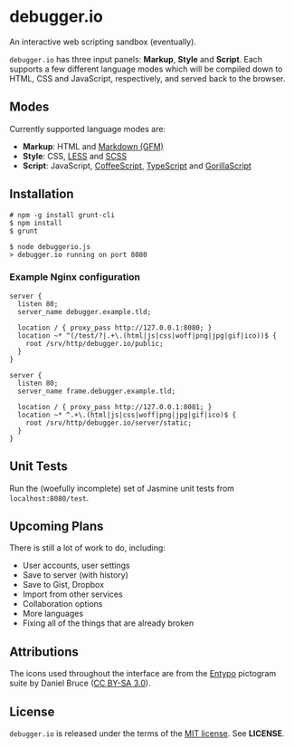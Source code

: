 debugger.io
===========
An interactive web scripting sandbox (eventually).

`debugger.io` has three input panels: **Markup**, **Style** and **Script**.
Each supports a few different language modes which will be compiled down to
HTML, CSS and JavaScript, respectively, and served back to the browser.


Modes
-----
Currently supported language modes are:

  - **Markup**: HTML and [Markdown (GFM)](https://help.github.com/articles/github-flavored-markdown)
  - **Style**: CSS, [LESS](http://lesscss.org/) and [SCSS](http://sass-lang.com/)
  - **Script**: JavaScript,
    [CoffeeScript](http://coffeescript.org/),
    [TypeScript](http://www.typescriptlang.org/) and
    [GorillaScript](http://ckknight.github.io/gorillascript/)


Installation
------------

    # npm -g install grunt-cli
    $ npm install
    $ grunt

    $ node debuggerio.js
    > debugger.io running on port 8080

### Example Nginx configuration

    server {
      listen 80;
      server_name debugger.example.tld;

      location / { proxy_pass http://127.0.0.1:8080; }
      location ~* ^(/test/?|.+\.(html|js|css|woff|png|jpg|gif|ico))$ {
        root /srv/http/debugger.io/public;
      }
    }

    server {
      listen 80;
      server_name frame.debugger.example.tld;

      location / { proxy_pass http://127.0.0.1:8081; }
      location ~* ^.+\.(html|js|css|woff|png|jpg|gif|ico)$ {
        root /srv/http/debugger.io/server/static;
      }
    }


Unit Tests
----------
Run the (woefully incomplete) set of Jasmine unit tests from `localhost:8080/test`.


Upcoming Plans
--------------
There is still a lot of work to do, including:

  - User accounts, user settings
  - Save to server (with history)
  - Save to Gist, Dropbox
  - Import from other services
  - Collaboration options
  - More languages
  - Fixing all of the things that are already broken


Attributions
------------
The icons used throughout the interface are from the
[Entypo](http://entypo.com) pictogram suite by Daniel Bruce
([CC BY-SA 3.0](http://creativecommons.org/licenses/by-sa/3.0/)).


License
-------
`debugger.io` is released under the terms of the
[MIT license](http://tldrlegal.com/license/mit-license). See **LICENSE**.
